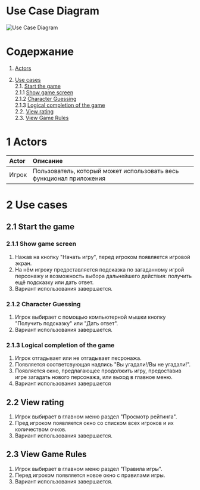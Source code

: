 # Use Case Diagram

![Use Case Diagram](https://github.com/bar47ney/trtpo_two/blob/master/Images/use_case.png)
# Содержание

1. [Actors](#1) <br>
2. [Use cases](#2) <br>
    2.1. [Start the game](#2.1) <br>
      2.1.1 [Show game screen](#2.1.1) <br>
      2.1.2 [Character Guessing](#2.1.2) <br>
      2.1.3 [Logical completion of the game](#2.1.3) <br>
    2.2. [View rating](#2.2) <br>
    2.3. [View Game Rules](#2.3) <br>
    
    <a name="1"/>
 
 # 1 Actors
 
| Actor | Описание |
|:--|:--|
| Игрок | Пользователь, который может использовать весь функционал приложения |

<a name="2"/>

# 2 Use cases

<a name="2.1"/>

## 2.1 Start the game

<a name="2.1.1"/>

### 2.1.1 Show game screen
1. Нажав на кнопку "Начать игру", перед игроком появляется игровой экран. <br>
2. На нём игроку предоставляется подсказка по загаданному игрой персонажу и возможность выбора дальнейшего действия: получить ещё подсказку или дать ответ.<br>
3. Вариант использования завершается.

<a name="2.1.2"/>

### 2.1.2 Character Guessing
1. Игрок выбирает с помощью компьютерной мышки кнопку "Получить подсказку" или "Дать ответ".
2. Вариант использования завершается.

<a name="2.1.3"/>

### 2.1.3 Logical completion of the game
1. Игрок отгадывает или не отгадывает песронажа. 
2. Появляется соответсвующая надпись "Вы угадали!/Вы не угадали!".
3. Появляется окно, предлагающее продолжить игру, предоставив игре загадать нового персонажа, или выход в главное меню.
4. Вариант использования завершается

<a name="2.2"/>

## 2.2 View rating
1. Игрок выбирает в главном меню раздел "Просмотр рейтинга".
2. Пред игроком появляется окно со списком всех игроков и их количеством очков.
3. Вариант использования завершается.

<a name="2.3"/>

## 2.3 View Game Rules
1. Игрок выбирает в главном меню раздел "Правила игры".
2. Перед игроком появляется новое окно с правилами игры.<br>
3. Вариант использования завершается.
